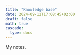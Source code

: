 ```yaml
---
title: "Knowledge base"
date: 2024-09-12T17:08:45+02:00
draft: false
math: true
cascade:
  type: docs
---
```


My notes.
